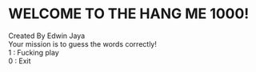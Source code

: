 # WELCOME TO THE HANG ME 1000!
Created By Edwin Jaya
\
Your mission is to guess the words correctly!
\
1 : Fucking play
\
0 : Exit